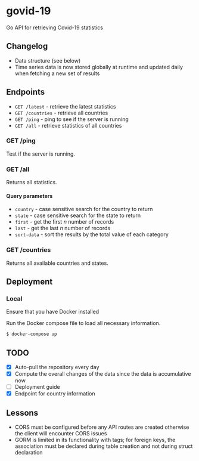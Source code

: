 # govid-19

Go API for retrieving Covid-19 statistics

## Changelog

- Data structure (see below)
- Time series data is now stored globally at runtime and updated daily when fetching a new set of results

## Endpoints

- `GET /latest` - retrieve the latest statistics
- `GET /countries` - retrieve all countries
- `GET /ping` - ping to see if the server is running
- `GET /all` - retrieve statistics of all countries

### GET /ping

Test if the server is running.

### GET /all

Returns all statistics. 

#### Query parameters

- `country` -  case sensitive search for the country to return
- `state` - case sensitive search for the state to return
- `first` - get the first *n* number of records
- `last` - get the last *n* number of records
- `sort-data` - sort the results by the total value of each category

### GET /countries

Returns all available countries and states.

## Deployment

### Local

Ensure that you have Docker installed

Run the Docker compose file to load all necessary information.

```bash
$ docker-compose up
```

## TODO

- [X] Auto-pull the repository every day
- [X] Compute the overall changes of the data since the data is accumulative now
- [ ] Deployment guide
- [X] Endpoint for country information

## Lessons

- CORS must be configured before any API routes are created otherwise the client will encounter CORS issues
- GORM is limited in its functionality with tags; for foreign keys, the association must be declared during table 
    creation and not during struct declaration
